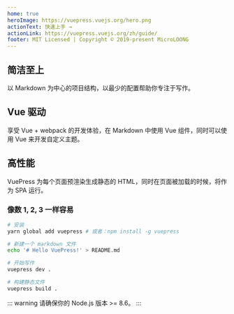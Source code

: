 ```yaml
---
home: true
heroImage: https://vuepress.vuejs.org/hero.png
actionText: 快速上手 →
actionLink: https://vuepress.vuejs.org/zh/guide/
footer: MIT Licensed | Copyright © 2019-present MicroLOONG
---
```


<div style="text-align: center">
  <Bit/>
</div>

<div class="features">
  <div class="feature">
    <h2>简洁至上</h2>
    <p>以 Markdown 为中心的项目结构，以最少的配置帮助你专注于写作。</p>
  </div>
  <div class="feature">
    <h2>Vue 驱动</h2>
    <p>享受 Vue + webpack 的开发体验，在 Markdown 中使用 Vue 组件，同时可以使用 Vue 来开发自定义主题。</p>
  </div>
  <div class="feature">
    <h2>高性能</h2>
    <p>VuePress 为每个页面预渲染生成静态的 HTML，同时在页面被加载的时候，将作为 SPA 运行。</p>
  </div>
</div>

### 像数 1, 2, 3 一样容易
``` bash
# 安装
yarn global add vuepress # 或者：npm install -g vuepress

# 新建一个 markdown 文件
echo '# Hello VuePress!' > README.md

# 开始写作
vuepress dev .

# 构建静态文件
vuepress build .
```

::: warning
请确保你的 Node.js 版本 >= 8.6。
:::